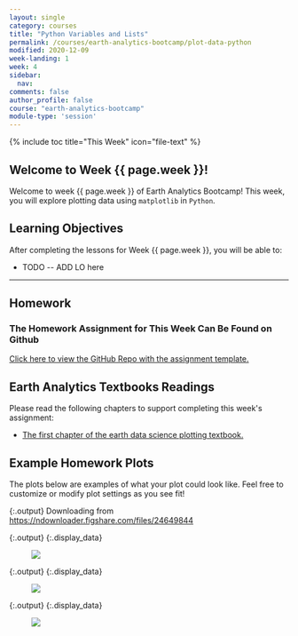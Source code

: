 ```yaml
---
layout: single
category: courses
title: "Python Variables and Lists"
permalink: /courses/earth-analytics-bootcamp/plot-data-python
modified: 2020-12-09
week-landing: 1
week: 4
sidebar:
  nav:
comments: false
author_profile: false
course: "earth-analytics-bootcamp"
module-type: 'session'
---
```

{% include toc title="This Week" icon="file-text" %}

<div class="notice--info" markdown="1">

## <i class="fa fa-ship" aria-hidden="true"></i> Welcome to Week {{ page.week }}!

Welcome to week {{ page.week }} of Earth Analytics Bootcamp! This week, you will explore 
plotting data using `matplotlib` in `Python`. 

## <i class="fa fa-graduation-cap" aria-hidden="true"></i> Learning Objectives

After completing the lessons for Week {{ page.week }}, you will be able to:

* TODO -- ADD LO here

*******

## <i class="fa fa-pencil-square-o" aria-hidden="true"></i> Homework 

### The Homework Assignment for This Week Can Be Found on Github 


<a href="https://github.com/earthlab-education/bootcamp-2020-04-plots-template" target="_blank">Click here to view the GitHub Repo with the assignment template. </a>


## <i class="fa fa-book-reader" aria-hidden="true"></i>Earth Analytics Textbooks Readings

Please read the following chapters to support completing this week's assignment:

* <a href="https://www.earthdatascience.org/courses/scientists-guide-to-plotting-data-in-python/plot-with-matplotlib/">The first chapter of the earth data science plotting textbook.</a>

</div>


## Example Homework Plots

The plots below are examples of what your plot could look like. Feel free to
customize or modify plot settings as you see fit! 


{:.output}
    Downloading from https://ndownloader.figshare.com/files/24649844



{:.output}
{:.display_data}

<figure>

<img src = "{{ site.url }}/images/courses/ea-bootcamp/04-plotting/2020-12-08-matplotlib-landing/2020-12-08-matplotlib-landing_2_1.png">

</figure>





{:.output}
{:.display_data}

<figure>

<img src = "{{ site.url }}/images/courses/ea-bootcamp/04-plotting/2020-12-08-matplotlib-landing/2020-12-08-matplotlib-landing_3_0.png">

</figure>





{:.output}
{:.display_data}

<figure>

<img src = "{{ site.url }}/images/courses/ea-bootcamp/04-plotting/2020-12-08-matplotlib-landing/2020-12-08-matplotlib-landing_4_0.png">

</figure>



